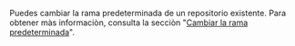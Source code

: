 Puedes cambiar la rama predeterminada de un repositorio existente. Para obtener màs informaciòn, consulta la secciòn "[Cambiar la rama predeterminada](/github/administering-a-repository/changing-the-default-branch)".
